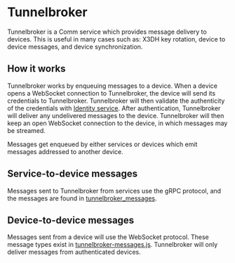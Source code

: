 # Tunnelbroker

Tunnelbroker is a Comm service which provides message delivery to devices. This is useful in many cases such as: X3DH key rotation, device to device messages, and device synchronization.

## How it works

Tunnelbroker works by enqueuing messages to a device. When a device opens a WebSocket connection to Tunnelbroker, the device will send its credentials to Tunnelbroker. Tunnelbroker will then validate the authenticity of the credentials with [Identity service](../identity). After authentication, Tunnelbroker will deliver any undelivered messages to the device. Tunnelbroker will then keep an open WebSocket connection to the device, in which messages may be streamed.

Messages get enqueued by either services or devices which emit messages addressed to another device.

## Service-to-device messages

Messages sent to Tunnelbroker from services use the gRPC protocol, and the messages are found in [tunnelbroker_messages](../../shared/tunnelbroker_messages/src/messages/).

## Device-to-device messages

Messages sent from a device will use the WebSocket protocol. These message types exist in [tunnelbroker-messages.js](../../lib/types/tunnelbroker-messages.js). Tunnelbroker will only deliver messages from authenticated devices.
